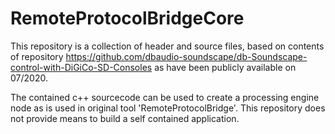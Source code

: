 # RemoteProtocolBridgeCore

This repository is a collection of header and source files, based on contents of repository https://github.com/dbaudio-soundscape/db-Soundscape-control-with-DiGiCo-SD-Consoles as have been publicly available on 07/2020.

The contained c++ sourcecode can be used to create a processing engine node as is used in original tool 'RemoteProtocolBridge'. This repository does not provide means to build a self contained application.